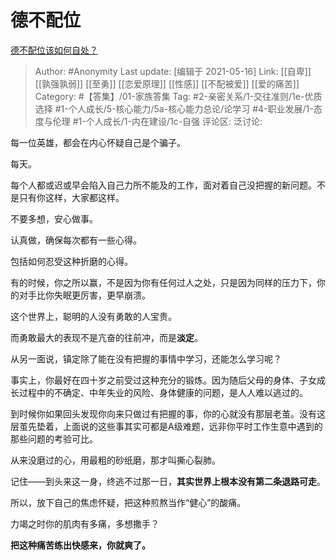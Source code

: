 # 德不配位
[德不配位该如何自处？](https://www.zhihu.com/question/429668346/answer/1570328071)

> Author: #Anonymity
> Last update: [编辑于 2021-05-16]
> Link: [[自卑]] [[孰强孰弱]] [[至勇]] [[恋爱原理]] [[性感]] [[不配被爱]] [[爱的痛苦]]
> Category: #【答集】/01-家族答集
> Tag: #2-亲密关系/1-交往准则/1e-优质选择 #1-个人成长/5-核心能力/5a-核心能力总论/论学习 #4-职业发展/1-态度与伦理 #1-个人成长/1-内在建设/1c-自强
> 评论区:
> 泛讨论:

每一位英雄，都会在内心怀疑自己是个骗子。

每天。

每个人都或迟或早会陷入自己力所不能及的工作，面对着自己没把握的新问题。不是只有你这样，大家都这样。

不要多想，安心做事。

认真做，确保每次都有一些心得。

包括如何忍受这种折磨的心得。

有的时候，你之所以赢，不是因为你有任何过人之处，只是因为同样的压力下，你的对手比你失眠更厉害，更早崩溃。

这个世界上，聪明的人没有勇敢的人宝贵。

而勇敢最大的表现不是亢奋的往前冲，而是**淡定**。

从另一面说，镇定除了能在没有把握的事情中学习，还能怎么学习呢？

事实上，你最好在四十岁之前受过这种充分的锻炼。因为随后父母的身体、子女成长过程中的不确定、中年失业的风险、身体健康的问题，是人人难以逃过的。

到时候你如果回头发现你向来只做过有把握的事，你的心就没有那层老茧。没有这层茧先垫着，上面说的这些事其实可都是A级难题，远非你平时工作生意中遇到的那些问题的考验可比。

从来没磨过的心，用最粗的砂纸磨，那才叫撕心裂肺。

记住——到头来这一身，终逃不过那一日，**其实世界上根本没有第二条退路可走**。

所以，放下自己的焦虑怀疑，把这种煎熬当作“健心”的酸痛。

力竭之时你的肌肉有多痛，多想撒手？

**把这种痛苦练出快感来，你就爽了。**
